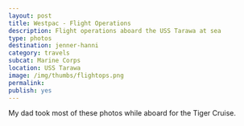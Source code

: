 ```yaml
---
layout: post
title: Westpac - Flight Operations
description: Flight operations aboard the USS Tarawa at sea
type: photos
destination: jenner-hanni
category: travels
subcat: Marine Corps
location: USS Tarawa
image: /img/thumbs/flightops.png
permalink: 
publish: yes
---
```


My dad took most of these photos while aboard for the Tiger Cruise. 

<p><a href="https://jenner.smugmug.com/Marine-Corps/Westpac-Flight-Ops/i-JVVpnmB/0/M/dscf0293-M.jpg">
<img src="https://jenner.smugmug.com/Marine-Corps/Westpac-Flight-Ops/i-JVVpnmB/0/M/dscf0293-M.jpg" alt=""></a></p>

<p><a href="https://jenner.smugmug.com/Marine-Corps/Westpac-Flight-Ops/i-gcjLwmb/0/M/dscf0290-M.jpg">
<img src="https://jenner.smugmug.com/Marine-Corps/Westpac-Flight-Ops/i-gcjLwmb/0/M/dscf0290-M.jpg" alt=""></a></p>

<p><a href="https://jenner.smugmug.com/Marine-Corps/Westpac-Flight-Ops/i-3WNj6r7/0/M/dscf0296-M.jpg">
<img src="https://jenner.smugmug.com/Marine-Corps/Westpac-Flight-Ops/i-3WNj6r7/0/M/dscf0296-M.jpg" alt=""></a></p>

<p><a href="https://jenner.smugmug.com/Marine-Corps/Westpac-Flight-Ops/i-XNrpNdn/0/M/dscf0295-M.jpg">
<img src="https://jenner.smugmug.com/Marine-Corps/Westpac-Flight-Ops/i-XNrpNdn/0/M/dscf0295-M.jpg" alt=""></a></p>

<p><a href="https://jenner.smugmug.com/Marine-Corps/Westpac-Flight-Ops/i-KKQnVSh/0/M/dscf0300-M.jpg">
<img src="https://jenner.smugmug.com/Marine-Corps/Westpac-Flight-Ops/i-KKQnVSh/0/M/dscf0300-M.jpg" alt=""></a></p>

<p><a href="https://jenner.smugmug.com/Marine-Corps/Westpac-Flight-Ops/i-R547Dxg/0/M/dscf0301-M.jpg">
<img src="https://jenner.smugmug.com/Marine-Corps/Westpac-Flight-Ops/i-R547Dxg/0/M/dscf0301-M.jpg" alt=""></a></p>

<p><a href="https://jenner.smugmug.com/Marine-Corps/Westpac-Flight-Ops/i-hTPc3RT/0/M/dscf0302-M.jpg">
<img src="https://jenner.smugmug.com/Marine-Corps/Westpac-Flight-Ops/i-hTPc3RT/0/M/dscf0302-M.jpg" alt=""></a></p>

<p><a href="https://jenner.smugmug.com/Marine-Corps/Westpac-Flight-Ops/i-6NMZbnD/0/M/dscf0672-M.jpg">
<img src="https://jenner.smugmug.com/Marine-Corps/Westpac-Flight-Ops/i-6NMZbnD/0/M/dscf0672-M.jpg" alt=""></a></p>

<p><a href="https://jenner.smugmug.com/Marine-Corps/Westpac-Flight-Ops/i-cMffgT4/0/M/dscf0669-M.jpg">
<img src="https://jenner.smugmug.com/Marine-Corps/Westpac-Flight-Ops/i-cMffgT4/0/M/dscf0669-M.jpg" alt=""></a></p>

<p><a href="https://jenner.smugmug.com/Marine-Corps/Westpac-Flight-Ops/i-QVCFBWG/0/M/dscf0675-M.jpg">
<img src="https://jenner.smugmug.com/Marine-Corps/Westpac-Flight-Ops/i-QVCFBWG/0/M/dscf0675-M.jpg" alt=""></a></p>

<p><a href="https://jenner.smugmug.com/Marine-Corps/Westpac-Flight-Ops/i-mTZCjN7/0/M/dscf0676-M.jpg">
<img src="https://jenner.smugmug.com/Marine-Corps/Westpac-Flight-Ops/i-mTZCjN7/0/M/dscf0676-M.jpg" alt=""></a></p>

<p><a href="https://jenner.smugmug.com/Marine-Corps/Westpac-Flight-Ops/i-vxtqdLJ/0/M/dscf0677-M.jpg">
<img src="https://jenner.smugmug.com/Marine-Corps/Westpac-Flight-Ops/i-vxtqdLJ/0/M/dscf0677-M.jpg" alt=""></a></p>

<p><a href="https://jenner.smugmug.com/Marine-Corps/Westpac-Flight-Ops/i-7QTXWcx/0/M/dscf0678-M.jpg">
<img src="https://jenner.smugmug.com/Marine-Corps/Westpac-Flight-Ops/i-7QTXWcx/0/M/dscf0678-M.jpg" alt=""></a></p>

<p><a href="https://jenner.smugmug.com/Marine-Corps/Westpac-Flight-Ops/i-Xth48Qz/0/M/dscf0694-M.jpg">
<img src="https://jenner.smugmug.com/Marine-Corps/Westpac-Flight-Ops/i-Xth48Qz/0/M/dscf0694-M.jpg" alt=""></a></p>

<p><a href="https://jenner.smugmug.com/Marine-Corps/Westpac-Flight-Ops/i-mMCXKX7/0/M/dscf0695-M.jpg">
<img src="https://jenner.smugmug.com/Marine-Corps/Westpac-Flight-Ops/i-mMCXKX7/0/M/dscf0695-M.jpg" alt=""></a></p>

<p><a href="https://jenner.smugmug.com/Marine-Corps/Westpac-Flight-Ops/i-nCnhwqC/0/M/dscf0710-M.jpg">
<img src="https://jenner.smugmug.com/Marine-Corps/Westpac-Flight-Ops/i-nCnhwqC/0/M/dscf0710-M.jpg" alt=""></a></p>

<p><a href="https://jenner.smugmug.com/Marine-Corps/Westpac-Flight-Ops/i-LKvWFkD/0/M/dscf0715-M.jpg">
<img src="https://jenner.smugmug.com/Marine-Corps/Westpac-Flight-Ops/i-LKvWFkD/0/M/dscf0715-M.jpg" alt=""></a></p>

<p><a href="https://jenner.smugmug.com/Marine-Corps/Westpac-Flight-Ops/i-hQStmXv/0/M/dscf0731-M.jpg">
<img src="https://jenner.smugmug.com/Marine-Corps/Westpac-Flight-Ops/i-hQStmXv/0/M/dscf0731-M.jpg" alt=""></a></p>

<p><a href="https://jenner.smugmug.com/Marine-Corps/Westpac-Flight-Ops/i-q3CXDmQ/0/M/dscf0746-M.jpg">
<img src="https://jenner.smugmug.com/Marine-Corps/Westpac-Flight-Ops/i-q3CXDmQ/0/M/dscf0746-M.jpg" alt=""></a></p>

<p><a href="https://jenner.smugmug.com/Marine-Corps/Westpac-Flight-Ops/i-4s8Vh4Q/0/M/dscf0831-M.jpg">
<img src="https://jenner.smugmug.com/Marine-Corps/Westpac-Flight-Ops/i-4s8Vh4Q/0/M/dscf0831-M.jpg" alt=""></a></p>

<p><a href="https://jenner.smugmug.com/Marine-Corps/Westpac-Flight-Ops/i-LRFvZHT/0/M/dscf0852-M.jpg">
<img src="https://jenner.smugmug.com/Marine-Corps/Westpac-Flight-Ops/i-LRFvZHT/0/M/dscf0852-M.jpg" alt=""></a></p>

<p><a href="https://jenner.smugmug.com/Marine-Corps/Westpac-Flight-Ops/i-ncpVZHx/0/M/dscf0856-M.jpg">
<img src="https://jenner.smugmug.com/Marine-Corps/Westpac-Flight-Ops/i-ncpVZHx/0/M/dscf0856-M.jpg" alt=""></a></p>

<p><a href="https://jenner.smugmug.com/Marine-Corps/Westpac-Flight-Ops/i-kqT2PQd/0/M/dscf0877-M.jpg">
<img src="https://jenner.smugmug.com/Marine-Corps/Westpac-Flight-Ops/i-kqT2PQd/0/M/dscf0877-M.jpg" alt=""></a></p>

<p><a href="https://jenner.smugmug.com/Marine-Corps/Westpac-Flight-Ops/i-67qxCjd/0/M/dscf0822-M.jpg">
<img src="https://jenner.smugmug.com/Marine-Corps/Westpac-Flight-Ops/i-67qxCjd/0/M/dscf0822-M.jpg" alt=""></a></p>

<p><a href="https://jenner.smugmug.com/Marine-Corps/Westpac-Flight-Ops/i-dXBdVbs/0/M/dscf0884-M.jpg">
<img src="https://jenner.smugmug.com/Marine-Corps/Westpac-Flight-Ops/i-dXBdVbs/0/M/dscf0884-M.jpg" alt=""></a></p>



